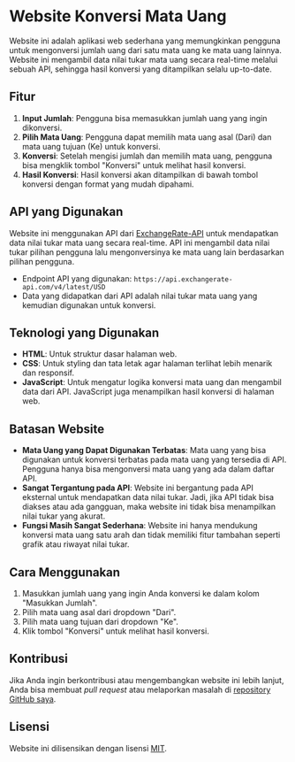# Website Konversi Mata Uang

Website ini adalah aplikasi web sederhana yang memungkinkan pengguna untuk mengonversi jumlah uang dari satu mata uang ke mata uang lainnya. Website ini mengambil data nilai tukar mata uang secara real-time melalui sebuah API, sehingga hasil konversi yang ditampilkan selalu up-to-date.

## Fitur

1. **Input Jumlah**: Pengguna bisa memasukkan jumlah uang yang ingin dikonversi.
2. **Pilih Mata Uang**: Pengguna dapat memilih mata uang asal (Dari) dan mata uang tujuan (Ke) untuk konversi.
3. **Konversi**: Setelah mengisi jumlah dan memilih mata uang, pengguna bisa mengklik tombol "Konversi" untuk melihat hasil konversi.
4. **Hasil Konversi**: Hasil konversi akan ditampilkan di bawah tombol konversi dengan format yang mudah dipahami.

## API yang Digunakan

Website ini menggunakan API dari [ExchangeRate-API](https://www.exchangerate-api.com/) untuk mendapatkan data nilai tukar mata uang secara real-time. API ini mengambil data nilai tukar pilihan pengguna lalu mengonversinya ke mata uang lain berdasarkan pilihan pengguna.

- Endpoint API yang digunakan: `https://api.exchangerate-api.com/v4/latest/USD`
- Data yang didapatkan dari API adalah nilai tukar mata uang yang kemudian digunakan untuk konversi.

## Teknologi yang Digunakan

- **HTML**: Untuk struktur dasar halaman web.
- **CSS**: Untuk styling dan tata letak agar halaman terlihat lebih menarik dan responsif.
- **JavaScript**: Untuk mengatur logika konversi mata uang dan mengambil data dari API. JavaScript juga menampilkan hasil konversi di halaman web.

## Batasan Website

- **Mata Uang yang Dapat Digunakan Terbatas**: Mata uang yang bisa digunakan untuk konversi terbatas pada mata uang yang tersedia di API. Pengguna hanya bisa mengonversi mata uang yang ada dalam daftar API.
- **Sangat Tergantung pada API**: Website ini bergantung pada API eksternal untuk mendapatkan data nilai tukar. Jadi, jika API tidak bisa diakses atau ada gangguan, maka website ini tidak bisa menampilkan nilai tukar yang akurat.
- **Fungsi Masih Sangat Sederhana**: Website ini hanya mendukung konversi mata uang satu arah dan tidak memiliki fitur tambahan seperti grafik atau riwayat nilai tukar.

## Cara Menggunakan

1. Masukkan jumlah uang yang ingin Anda konversi ke dalam kolom "Masukkan Jumlah".
2. Pilih mata uang asal dari dropdown "Dari".
3. Pilih mata uang tujuan dari dropdown "Ke".
4. Klik tombol "Konversi" untuk melihat hasil konversi.

## Kontribusi

Jika Anda ingin berkontribusi atau mengembangkan website ini lebih lanjut, Anda bisa membuat _pull request_ atau melaporkan masalah di [repository GitHub saya](https://github.com/TopikRoman/TugasPWebSeruBanget).

## Lisensi

Website ini dilisensikan dengan lisensi [MIT](LICENSE).
